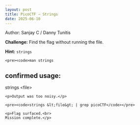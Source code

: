 ```yaml
---
layout: post
title: PicoCTF — Strings
date: 2025-06-10
---
```


<article class="post-container">
  <p class="post-meta">Author: Sanjay C / Danny Tunitis</p>

  <div class="terminal-divider"></div>

  <div class="post-body">
    <p><strong>Challenge:</strong> Find the flag without running the file.</p>
    <p><strong>Hint:</strong> <code>strings</code></p>

    <pre><code>man strings  
# confirmed usage:
strings &lt;file&gt;</code></pre>

    <p>Output was too noisy.</p>

    <pre><code>strings &lt;file&gt; | grep picoCTF</code></pre>

    <p>Flag surfaced.<br>
    Mission complete.</p>
  </div>

  <div class="terminal-divider"></div>
</article>
